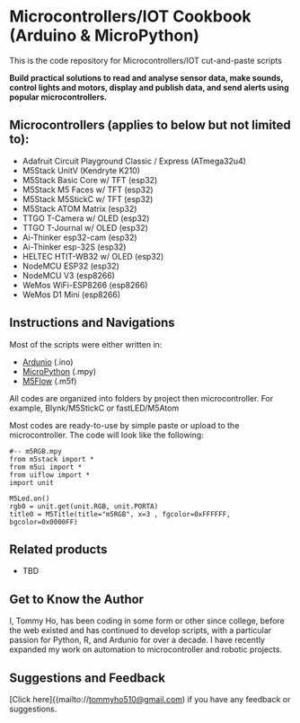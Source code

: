 # Microcontrollers/IOT Cookbook (Arduino & MicroPython)

This is the code repository for Microcontrollers/IOT cut-and-paste scripts

**Build practical solutions to read and analyse sensor data, make sounds, control lights and motors, display and publish data, and send alerts using popular microcontrollers.**

## Microcontrollers (applies to below but not limited to):
* Adafruit Circuit Playground Classic / Express (ATmega32u4)
* M5Stack UnitV (Kendryte K210)
* M5Stack Basic Core w/ TFT (esp32)
* M5Stack M5 Faces w/ TFT (esp32)
* M5Stack M5StickC w/ TFT (esp32)
* M5Stack ATOM Matrix (esp32)
* TTGO T-Camera w/ OLED (esp32)
* TTGO T-Journal w/ OLED (esp32)
* Ai-Thinker esp32-cam (esp32)
* Ai-Thinker esp-32S (esp32)
* HELTEC HTIT-WB32 w/ OLED (esp32)
* NodeMCU ESP32 (esp32)
* NodeMCU V3 (esp8266)
* WeMos WiFi-ESP8266 (esp8266)
* WeMos D1 Mini (esp8266)

## Instructions and Navigations
Most of the scripts were either written in:
* [Ardunio](http://https://create.arduino.cc/) (.ino)
* [MicroPython](https://tdicola.github.io/sinobit-micropython/editor/editor.html) (.mpy)
* [M5Flow](http://flow.m5stack.com/) (.m5f)

All codes are organized into folders by project then microcontroller. For example, Blynk/M5StickC or fastLED/M5Atom

Most codes are ready-to-use by simple paste or upload to the microcontroller. The code will look like the following:
```
#-- m5RGB.mpy
from m5stack import *
from m5ui import *
from uiflow import *
import unit

M5Led.on()
rgb0 = unit.get(unit.RGB, unit.PORTA)
title0 = M5Title(title="m5RGB", x=3 , fgcolor=0xFFFFFF, bgcolor=0x0000FF)
```

## Related products
* TBD

## Get to Know the Author
I, Tommy Ho, has been coding in some form or other since college, before the web existed and has continued to develop scripts, with a particular passion for Python, R, and Ardunio for over a decade. I have recently expanded my work on automation to microcontroller and robotic projects.

## Suggestions and Feedback
[Click here]{(mailto://tommyho510@gmail.com) if you have any feedback or suggestions.
